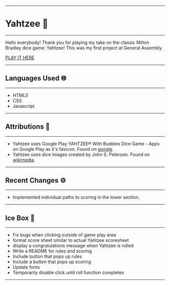 
***

# Yahtzee 🎲

***

Hello everybody! Thank you for playing my take on the classic Milton Bradley dice game: Yahtzee! This was my first project at General Assembly. 

[PLAY IT HERE](https://provideforme.github.io/yahtzee/)

***

## Languages Used 🌐

***

* HTML5
* CSS
* Javascript

***

## Attributions 🥂

***

* Yahtzee uses Google Play
YAHTZEE® With Buddies Dice Game - Apps on Google Play as it's favicon. Found on [google](https://play-lh.googleusercontent.com/m76W0Ze8yRKWR19cNkMXJSyvhhLDMt0hDj7enIWQkBy9LvLqmLM03oAs79n4frEtE_oV).
* Yahtzee uses dice images created by John S. Peterson. Found on [wikimedia](https://commons.wikimedia.org/wiki/File:Dice-1-b.svg).

***

## Recent Changes ⚙️

***

* Implemented individual paths to scoring in the lower section.

***

## Ice Box 🧊

***

* Fix bugs when clicking outside of game play area
* format score sheet similar to actual Yahtzee scoresheet
* display a congratulations message when Yahtzee is rolled
* Write a README for rules and scoring
* Include button that pops up rules
* Include a button that pops up scoring
* Update fonts
* Temporarily disable click until roll function completes

***

